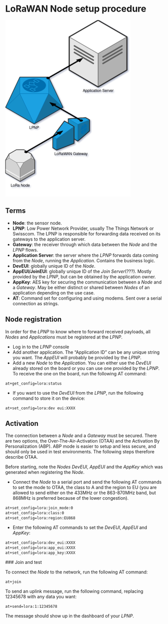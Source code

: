 # LoRaWAN Node setup procedure

![lorawan architecture](lorawan.png)

## Terms

- **Node**: the sensor node.
- **LPNP**: Low Power Network Provider, usually The Things Network or Swisscom. The LPNP is responsible for forwarding data received on its gateways to the application server.
- **Gateway**: the receiver through which data between the *Node* and the *LPNP* flows.
- **Application Server**: the server where the *LPNP* forwards data coming from the *Node*, running the *Application*. Contains the business logic.
- **DevEUI**: globally unique ID of the *Node*.
- **AppEUI/JoinEUI**: globally unique ID of the *Join Server*(???). Mostly provided by the *LPNP*, but can be obtained by the application owner.
- **AppKey**: AES key for securing the communication between a *Node* and a *Gateway*. May be either distinct or shared between *Nodes* of an application depending on the use case.
- **AT**: Command set for configuring and using modems. Sent over a serial connection as strings.

## Node registration

In order for the *LPNP* to know where to forward received payloads, all *Nodes* and *Applications* must be registered at the *LPNP*.
- Log in to the *LPNP* console
- Add another application. The “Application ID” can be any unique string you want. The *AppEUI* will probably be provided by the *LPNP*.
- Add a new *Node* to the *Application*. You can either use the *DevEUI* already stored on the board or you can use one provided by the *LPNP*. To receive the one on the board, run the following AT command:

```at
at+get_config=lora:status
```

- If you want to use the *DevEUI* from the *LPNP*, run the following command to store it on the device:

```at
at+set_config=lora:dev eui:XXXX
```

## Activation

The connection between a *Node* and a *Gateway* must be secured. There are two options, the Over-The-Air-Activation (OTAA) and the Activation By Personalization (ABP). ABP mode is easier to setup and less secure, and should only be used in test environments. The following steps therefore describe OTAA.

Before starting, note the *Nodes* *DevEUI*, *AppEUI* and the *AppKey* which was generated when registering the *Node*.
- Connect the *Node* to a serial port and send the following AT commands to set the mode to OTAA, the class to A and the region to EU (you are allowed to send either on the 433MHz or the 863-870MHz band, but 868MHz is preferred because of the lower congestion).

```at
at+set_config=lora:join_mode:0
at+set_config=lora:class:0
at+set_config=lora:region:EU868
```

- Enter the following AT commands to set the *DevEUI*, *AppEUI* and *AppKey*:

```at
at+set_config=lora:dev_eui:XXXX
at+set_config=lora:app_eui:XXXX
at+set_config=lora:app_key:XXXX
```

###​ Join and test

To connect the *Node* to the network, run the following AT command:

```at
at+join
```

To send an uplink message, run the following command, replacing 12345678 with any data you want:

```at
at+send=lora:1:12345678
```

The message should show up in the dashboard of your *LPNP*.
